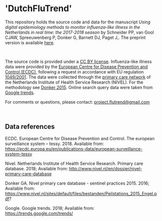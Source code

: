 # 'DutchFluTrend'

This repository holds the source code and data for the manuscript *Using digital epidemiology methods to monitor influenza-like illness in the Netherlands in real time: the 2017-2018 season* by Schneider PP, van Gool CJAW, Spreeuwenberg P, Donker G, Barnett DJ, Paget J,. The preprint version is available [here](LINK_TBC). 

<br>

The source code is provided under a [CC BY license](https://en.wikipedia.org/wiki/Creative_Commons_license). Influenza-like illness data were provided by the [European Centre for Disease Prevention and Control (ECDC)](https://ecdc.europa.eu/en/publications-data/european-surveillance-system-tessy), following a request in accordance with EU regulation [1049/2001](http://www.europarl.europa.eu/RegData/PDF/r1049_en.pdf). The data were  collected through the [primary care network](http://www.nivel.nl/en/dossier/nivel-primary-care-database) of the Netherlands Institute of Health Service Research (NIVEL). For the methodology see [Donker 2015](https://www.nivel.nl/sites/default/files/bestanden/Peilstations_2015_Engel.pdf?). Online search query data were taken from [Google trends](https://trends.google.com/trends/).
  
For comments or questions, please contact: project.flutrend@gmail.com

<br> 

## Data references

ECDC. European Centre for Disease Prevention and Control. The european surveillance system – tessy. 2018. Available from: https://ecdc.europa.eu/en/publications-data/european-surveillance-system-tessy

Nivel. Netherlands Institute of Health Service Research. Primary care database. 2018; Available from: http://www.nivel.nl/en/dossier/nivel-primary-care-database

Donker GA. Nivel primary care database - sentinel practices 2015. 2016; Available from: https://www.nivel.nl/sites/default/files/bestanden/Peilstations_2015_Engel.pdf?
 
Google. Google trends. 2018; Available from: https://trends.google.com/trends/
